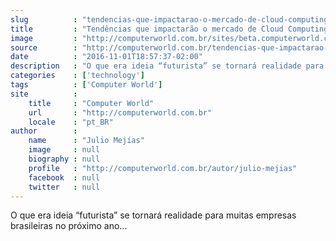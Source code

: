 ```yaml
---
slug          : "tendencias-que-impactarao-o-mercado-de-cloud-computing-em-2017"
title         : "Tendências que impactarão o mercado de Cloud Computing em 2017"
image         : "http://computerworld.com.br/sites/beta.computerworld.com.br/files/news_articles/cloud_iot_digital_nuvem.jpg"
source        : "http://computerworld.com.br/tendencias-que-impactarao-o-mercado-de-cloud-computing-em-2017"
date          : "2016-11-01T18:57:37-02:00"
description   : "O que era ideia “futurista” se tornará realidade para muitas empresas brasileiras no próximo ano..."
categories    : ['technology']
tags          : ['Computer World']
site          :
    title     : "Computer World"
    url       : "http://computerworld.com.br"
    locale    : "pt_BR"
author        :
    name      : "Julio Mejías"
    image     : null
    biography : null
    profile   : "http://computerworld.com.br/autor/julio-mejias"
    facebook  : null
    twitter   : null
---
```


O que era ideia “futurista” se tornará realidade para muitas empresas brasileiras no próximo ano...
